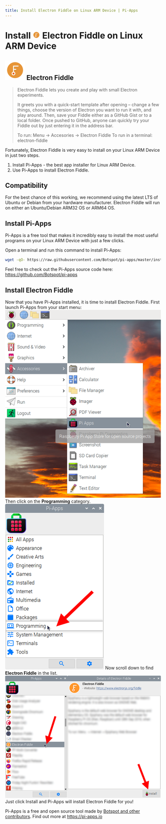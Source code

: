 ```yaml
---
title: Install Electron Fiddle on Linux ARM Device | Pi-Apps
---
```

<div class="simple-install-content content">

# Install <img src="/img/app-icons/Electron Fiddle/icon-64.png" height=24> Electron Fiddle on Linux ARM Device

## <img src="/img/app-icons/Electron Fiddle/icon-64.png"> Electron Fiddle
> Electron Fiddle lets you create and play with small Electron experiments. 
> 
> It greets you with a quick-start template after opening – change a few things, choose the version of Electron you want to run it with, and play around.
> Then, save your Fiddle either as a GitHub Gist or to a local folder.
> Once pushed to GitHub, anyone can quickly try your Fiddle out by just entering it in the address bar.
> 
> To run: Menu -> Accesories -> Electron Fiddle
> To run in a terminal: electron-fiddle

Fortunately, Electron Fiddle is very easy to install on your Linux ARM Device in just two steps.
1. Install Pi-Apps - the best app installer for Linux ARM Device.
2. Use Pi-Apps to install Electron Fiddle.
</div>
<div class="simple-install-content content">

## Compatibility
For the best chance of this working, we recommend using the latest LTS of Ubuntu or Debian from your hardware manufacturer.
Electron Fiddle will run on either an Ubuntu/Debian ARM32 OS or ARM64 OS.
</div>
<div class="simple-install-content content">

## Install Pi-Apps

Pi-Apps is a free tool that makes it incredibly easy to install the most useful programs on your Linux ARM Device with just a few clicks.

Open a terminal and run this command to install Pi-Apps:
```bash
wget -qO- https://raw.githubusercontent.com/Botspot/pi-apps/master/install | bash
```
Feel free to check out the Pi-Apps source code here: https://github.com/Botspot/pi-apps
</div>
<div class="simple-install-content content">

## Install Electron Fiddle

Now that you have Pi-Apps installed, it is time to install Electron Fiddle.
First launch Pi-Apps from your start menu:
<img src="/img/start-menu.png">
Then click on the <b>Programming</b> category.
<img src="/img/category-selections/Programming.png">
Now scroll down to find <b>Electron Fiddle</b> in the list.
<img src="/img/app-icons/Electron Fiddle/app-selection.png">
Just click Install and Pi-Apps will install Electron Fiddle for you!
</div>
<div class="simple-install-content content">

Pi-Apps is a free and open source tool made by [Botspot and other contributors](/about/#contributors). Find out more at https://pi-apps.io
</div>
